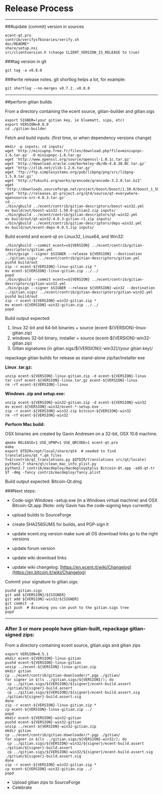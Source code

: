 Release Process
====================

* * *

###update (commit) version in sources


	ecent-qt.pro
	contrib/verifysfbinaries/verify.sh
	doc/README*
	share/setup.nsi
	src/clientversion.h (change CLIENT_VERSION_IS_RELEASE to true)

###tag version in git

	git tag -a v0.8.0

###write release notes. git shortlog helps a lot, for example:

	git shortlog --no-merges v0.7.2..v0.8.0

* * *

##perform gitian builds

 From a directory containing the ecent source, gitian-builder and gitian.sigs
  
	export SIGNER=(your gitian key, ie bluematt, sipa, etc)
	export VERSION=0.8.0
	cd ./gitian-builder

 Fetch and build inputs: (first time, or when dependency versions change)

	mkdir -p inputs; cd inputs/
	wget 'http://miniupnp.free.fr/files/download.php?file=miniupnpc-1.6.tar.gz' -O miniupnpc-1.6.tar.gz
	wget 'http://www.openssl.org/source/openssl-1.0.1c.tar.gz'
	wget 'http://download.oracle.com/berkeley-db/db-4.8.30.NC.tar.gz'
	wget 'http://zlib.net/zlib-1.2.6.tar.gz'
	wget 'ftp://ftp.simplesystems.org/pub/libpng/png/src/libpng-1.5.9.tar.gz'
	wget 'http://fukuchi.org/works/qrencode/qrencode-3.2.0.tar.bz2'
	wget 'http://downloads.sourceforge.net/project/boost/boost/1.50.0/boost_1_50_0.tar.bz2'
	wget 'http://releases.qt-project.org/qt4/source/qt-everywhere-opensource-src-4.8.3.tar.gz'
	cd ..
	./bin/gbuild ../ecent/contrib/gitian-descriptors/boost-win32.yml
	mv build/out/boost-win32-1.50.0-gitian2.zip inputs/
	./bin/gbuild ../ecent/contrib/gitian-descriptors/qt-win32.yml
	mv build/out/qt-win32-4.8.3-gitian-r1.zip inputs/
	./bin/gbuild ../ecent/contrib/gitian-descriptors/deps-win32.yml
	mv build/out/ecent-deps-0.0.5.zip inputs/

 Build ecentd and ecent-qt on Linux32, Linux64, and Win32:
  
	./bin/gbuild --commit ecent=v${VERSION} ../ecent/contrib/gitian-descriptors/gitian.yml
	./bin/gsign --signer $SIGNER --release ${VERSION} --destination ../gitian.sigs/ ../ecent/contrib/gitian-descriptors/gitian.yml
	pushd build/out
	zip -r ecent-${VERSION}-linux-gitian.zip *
	mv ecent-${VERSION}-linux-gitian.zip ../../
	popd
	./bin/gbuild --commit ecent=v${VERSION} ../ecent/contrib/gitian-descriptors/gitian-win32.yml
	./bin/gsign --signer $SIGNER --release ${VERSION}-win32 --destination ../gitian.sigs/ ../ecent/contrib/gitian-descriptors/gitian-win32.yml
	pushd build/out
	zip -r ecent-${VERSION}-win32-gitian.zip *
	mv ecent-${VERSION}-win32-gitian.zip ../../
	popd

  Build output expected:

  1. linux 32-bit and 64-bit binaries + source (ecent-${VERSION}-linux-gitian.zip)
  2. windows 32-bit binary, installer + source (ecent-${VERSION}-win32-gitian.zip)
  3. Gitian signatures (in gitian.sigs/${VERSION}[-win32]/(your gitian key)/

repackage gitian builds for release as stand-alone zip/tar/installer exe

**Linux .tar.gz:**

	unzip ecent-${VERSION}-linux-gitian.zip -d ecent-${VERSION}-linux
	tar czvf ecent-${VERSION}-linux.tar.gz ecent-${VERSION}-linux
	rm -rf ecent-${VERSION}-linux

**Windows .zip and setup.exe:**

	unzip ecent-${VERSION}-win32-gitian.zip -d ecent-${VERSION}-win32
	mv ecent-${VERSION}-win32/ecent-*-setup.exe .
	zip -r ecent-${VERSION}-win32.zip bitcoin-${VERSION}-win32
	rm -rf ecent-${VERSION}-win32

**Perform Mac build:**

  OSX binaries are created by Gavin Andresen on a 32-bit, OSX 10.6 machine.

	qmake RELEASE=1 USE_UPNP=1 USE_QRCODE=1 ecent-qt.pro
	make
	export QTDIR=/opt/local/share/qt4  # needed to find translations/qt_*.qm files
	T=$(contrib/qt_translations.py $QTDIR/translations src/qt/locale)
	python2.7 share/qt/clean_mac_info_plist.py
	python2.7 contrib/macdeploy/macdeployqtplus Bitcoin-Qt.app -add-qt-tr $T -dmg -fancy contrib/macdeploy/fancy.plist

 Build output expected: Bitcoin-Qt.dmg

###Next steps:

* Code-sign Windows -setup.exe (in a Windows virtual machine) and
  OSX Bitcoin-Qt.app (Note: only Gavin has the code-signing keys currently)

* upload builds to SourceForge

* create SHA256SUMS for builds, and PGP-sign it

* update ecent.org version
  make sure all OS download links go to the right versions

* update forum version

* update wiki download links

* update wiki changelog: [https://en.ecent.it/wiki/Changelog](https://en.bitcoin.it/wiki/Changelog)

Commit your signature to gitian.sigs:

	pushd gitian.sigs
	git add ${VERSION}/${SIGNER}
	git add ${VERSION}-win32/${SIGNER}
	git commit -a
	git push  # Assuming you can push to the gitian.sigs tree
	popd

-------------------------------------------------------------------------

### After 3 or more people have gitian-built, repackage gitian-signed zips:

From a directory containing ecent source, gitian.sigs and gitian zips

	export VERSION=0.5.1
	mkdir ecent-${VERSION}-linux-gitian
	pushd ecent-${VERSION}-linux-gitian
	unzip ../ecent-${VERSION}-linux-gitian.zip
	mkdir gitian
	cp ../ecent/contrib/gitian-downloader/*.pgp ./gitian/
	for signer in $(ls ../gitian.sigs/${VERSION}/); do
	 cp ../gitian.sigs/${VERSION}/${signer}/ecent-build.assert ./gitian/${signer}-build.assert
	 cp ../gitian.sigs/${VERSION}/${signer}/ecent-build.assert.sig ./gitian/${signer}-build.assert.sig
	done
	zip -r ecent-${VERSION}-linux-gitian.zip *
	cp ecent-${VERSION}-linux-gitian.zip ../
	popd
	mkdir ecent-${VERSION}-win32-gitian
	pushd ecent-${VERSION}-win32-gitian
	unzip ../ecent-${VERSION}-win32-gitian.zip
	mkdir gitian
	cp ../ecent/contrib/gitian-downloader/*.pgp ./gitian/
	for signer in $(ls ../gitian.sigs/${VERSION}-win32/); do
	 cp ../gitian.sigs/${VERSION}-win32/${signer}/ecent-build.assert ./gitian/${signer}-build.assert
	 cp ../gitian.sigs/${VERSION}-win32/${signer}/ecent-build.assert.sig ./gitian/${signer}-build.assert.sig
	done
	zip -r ecent-${VERSION}-win32-gitian.zip *
	cp ecent-${VERSION}-win32-gitian.zip ../
	popd

- Upload gitian zips to SourceForge
- Celebrate 
